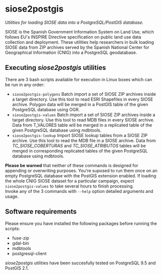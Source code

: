 # siose2postgis
*Utilities for loading SIOSE data into a PostgreSQL/PostGIS database.*  
  
SIOSE is the Spanish Government Information System on Land Use, which follows EU's INSPIRE Directive specification on public land use data collection and deployment. These utilities help researchers in bulk loading SIOSE data from ZIP archives served by the Spanish National Center for Geographical Information (CNIG) into a PostgreSQL geodatabase.  
  
## Executing *siose2postgis* utilities
There are 3 bash scripts available for execution in Linux boxes which can be run in any order:  
  
-  `siose2postgis-polygons` Batch import a set of SIOSE ZIP archives inside a target directory. Use this tool to read ESRI Shapefiles in every SIOSE archive. Polygon data will be merged in a PostGIS table of the given PostgreSQL database using OGR.
-  `siose2postgis-values` Batch import a set of SIOSE ZIP archives inside a target directory. Use this tool to read MDB files in every SIOSE archive. Data from T_VALORES table will be merged in a replicated table of the given PostgreSQL database using mdbtools.
-  `siose2postgis-lookup` Import SIOSE lookup tables from a SIOSE ZIP archive. Use this tool to read the MDB file in a SIOSE archive. Data from *TC_SIOSE_COBERTURAS* and *TC_SIOSE_ATRIBUTOS* tables will be merged in corresponding replicated tables of the given PostgreSQL database using mdbtools.  
  
**Please be warned** that neither of these commands is designed for appending or overwriting purposes. You're suposed to run them once on an empty PostgreSQL database with the PostGIS extension enabled. If loading the whole CNIG SIOSE dataset for a particular campaign, expect `siose2postgis-values` to take several hours to finish processing.  
Invoke any of the 3 commands with `--help` option detailed arguments and usage.

## Software requirements
Please ensure you have installed the following packages before running the scripts:  
  
-  fuse-zip
-  gdal-bin
-  mdbtools
-  postgresql-client  
  
*siose2postgis* utilities have been succesfully tested on PostgreSQL 9.5 and PostGIS 2.1.  
